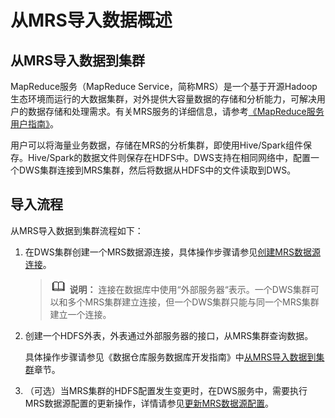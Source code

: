 # 从MRS导入数据概述<a name="dws_01_0055"></a>

## 从MRS导入数据到集群<a name="section34418118183527"></a>

MapReduce服务（MapReduce Service，简称MRS）是一个基于开源Hadoop生态环境而运行的大数据集群，对外提供大容量数据的存储和分析能力，可解决用户的数据存储和处理需求。有关MRS服务的详细信息，请参考[《MapReduce服务用户指南》](https://support.huaweicloud.com/usermanual-mrs/mrs_01_0025.html)。

用户可以将海量业务数据，存储在MRS的分析集群，即使用Hive/Spark组件保存。Hive/Spark的数据文件则保存在HDFS中。DWS支持在相同网络中，配置一个DWS集群连接到MRS集群，然后将数据从HDFS中的文件读取到DWS。

## 导入流程<a name="section4774472184623"></a>

从MRS导入数据到集群流程如下：

1.  在DWS集群创建一个MRS数据源连接，具体操作步骤请参见[创建MRS数据源连接](创建MRS数据源连接.md)。

    >![](public_sys-resources/icon-note.gif) **说明：** 
    >连接在数据库中使用“外部服务器“表示。一个DWS集群可以和多个MRS集群建立连接，但一个DWS集群只能与同一个MRS集群建立一个连接。

2.  创建一个HDFS外表，外表通过外部服务器的接口，从MRS集群查询数据。

    具体操作步骤请参见《数据仓库服务数据库开发指南》中[从MRS导入数据到集群](https://support.huaweicloud.com/devg-dws/migrate_data_from_mrs_0001.html)章节。

3.  （可选）当MRS集群的HDFS配置发生变更时，在DWS服务中，需要执行MRS数据源配置的更新操作，详情请参见[更新MRS数据源配置](更新MRS数据源配置.md)。

